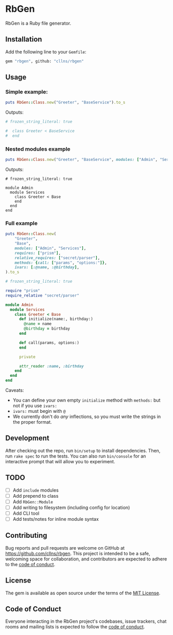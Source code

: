 # RbGen

RbGen is a Ruby file generator.

## Installation

Add the following line to your `Gemfile`:

```bash
gem "rbgen", github: "cllns/rbgen"
```

## Usage

### Simple example:
```ruby
puts RbGen::Class.new("Greeter", "BaseService").to_s
```

Outputs:

```ruby
# frozen_string_literal: true

#  class Greeter < BaseService
#  end
```

### Nested modules example
```ruby
puts RbGen::Class.new("Greeter", "BaseService", modules: ["Admin", "Services"]).to_s
```

Outputs:

```
# frozen_string_literal: true

module Admin
  module Services
    class Greeter < Base
    end
  end
end
```


### Full example
```ruby
puts RbGen::Class.new(
    "Greeter",
    "Base",
    modules: ["Admin", "Services"],
    requires: ["prism"],
    relative_requires: ["secret/parser"],
    methods: {call: ["params", "options:"]},
    ivars: [:@name, :@birthday],
).to_s
```

```ruby
# frozen_string_literal: true

require "prism"
require_relative "secret/parser"

module Admin
  module Services
    class Greeter < Base
      def initialize(name:, birthday:)
        @name = name
        @birthday = birthday
      end

      def call(params, options:)
      end

      private

      attr_reader :name, :birthday
    end
  end
end
```


Caveats:
- You can define your own empty `initialize` method with `methods:` but not if you use `ivars:`
- `ivars:` must begin with `@`
- We currently don't do *any* inflections, so you must write the strings in the proper format.

## Development

After checking out the repo, run `bin/setup` to install dependencies. Then, run `rake spec` to run the tests. You can also run `bin/console` for an interactive prompt that will allow you to experiment.

## TODO
- [ ] Add `include` modules
- [ ] Add prepend to class
- [ ] Add `RbGen::Module`
- [ ] Add writing to filesystem (including config for location)
- [ ] Add CLI tool
- [ ] Add tests/notes for inline module syntax

## Contributing

Bug reports and pull requests are welcome on GitHub at https://github.com/cllns/rbgen. This project is intended to be a safe, welcoming space for collaboration, and contributors are expected to adhere to the [code of conduct](https://github.com/[USERNAME]/rbgen/blob/main/CODE_OF_CONDUCT.md).

## License

The gem is available as open source under the terms of the [MIT License](https://opensource.org/licenses/MIT).

## Code of Conduct

Everyone interacting in the RbGen project's codebases, issue trackers, chat rooms and mailing lists is expected to follow the [code of conduct](https://github.com/cllns/rbgen/blob/main/CODE_OF_CONDUCT.md).

